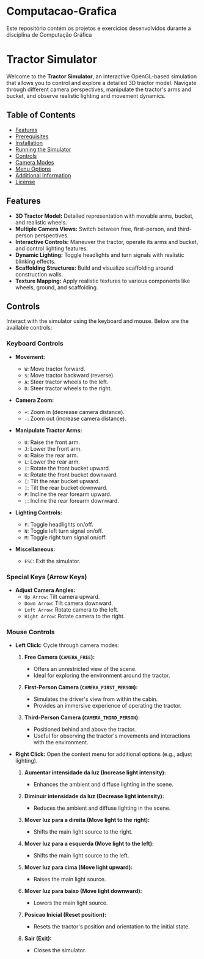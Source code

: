 # Computacao-Grafica
Este repositório contém os projetos e exercícios desenvolvidos durante a disciplina de Computação Gráfica

# Tractor Simulator

Welcome to the **Tractor Simulator**, an interactive OpenGL-based simulation that allows you to control and explore a detailed 3D tractor model. Navigate through different camera perspectives, manipulate the tractor's arms and bucket, and observe realistic lighting and movement dynamics.

## Table of Contents

- [Features](#features)
- [Prerequisites](#prerequisites)
- [Installation](#installation)
- [Running the Simulator](#running-the-simulator)
- [Controls](#controls)
- [Camera Modes](#camera-modes)
- [Menu Options](#menu-options)
- [Additional Information](#additional-information)
- [License](#license)

## Features

- **3D Tractor Model:** Detailed representation with movable arms, bucket, and realistic wheels.
- **Multiple Camera Views:** Switch between free, first-person, and third-person perspectives.
- **Interactive Controls:** Maneuver the tractor, operate its arms and bucket, and control lighting features.
- **Dynamic Lighting:** Toggle headlights and turn signals with realistic blinking effects.
- **Scaffolding Structures:** Build and visualize scaffolding around construction walls.
- **Texture Mapping:** Apply realistic textures to various components like wheels, ground, and scaffolding.

## Controls

Interact with the simulator using the keyboard and mouse. Below are the available controls:

### Keyboard Controls

- **Movement:**
  - `W`: Move tractor forward.
  - `S`: Move tractor backward (reverse).
  - `A`: Steer tractor wheels to the left.
  - `D`: Steer tractor wheels to the right.

- **Camera Zoom:**
  - `+`: Zoom in (decrease camera distance).
  - `-`: Zoom out (increase camera distance).

- **Manipulate Tractor Arms:**
  - `U`: Raise the front arm.
  - `J`: Lower the front arm.
  - `O`: Raise the rear arm.
  - `L`: Lower the rear arm.
  - `I`: Rotate the front bucket upward.
  - `K`: Rotate the front bucket downward.
  - `[`: Tilt the rear bucket upward.
  - `]`: Tilt the rear bucket downward.
  - `P`: Incline the rear forearm upward.
  - `;`: Incline the rear forearm downward.

- **Lighting Controls:**
  - `F`: Toggle headlights on/off.
  - `N`: Toggle left turn signal on/off.
  - `M`: Toggle right turn signal on/off.

- **Miscellaneous:**
  - `ESC`: Exit the simulator.

### Special Keys (Arrow Keys)

- **Adjust Camera Angles:**
  - `Up Arrow`: Tilt camera upward.
  - `Down Arrow`: Tilt camera downward.
  - `Left Arrow`: Rotate camera to the left.
  - `Right Arrow`: Rotate camera to the right.

### Mouse Controls

- **Left Click:** Cycle through camera modes:
  1. **Free Camera (`CAMERA_FREE`):**
        - Offers an unrestricted view of the scene.
        - Ideal for exploring the environment around the tractor.

    2. **First-Person Camera (`CAMERA_FIRST_PERSON`):**
        - Simulates the driver's view from within the cabin.
        - Provides an immersive experience of operating the tractor.

    3. **Third-Person Camera (`CAMERA_THIRD_PERSON`):**
        - Positioned behind and above the tractor.
        - Useful for observing the tractor's movements and interactions with the environment.

- **Right Click:** Open the context menu for additional options (e.g., adjust lighting).



    1. **Aumentar intensidade da luz (Increase light intensity):**
        - Enhances the ambient and diffuse lighting in the scene.

    2. **Diminuir intensidade da luz (Decrease light intensity):**
        - Reduces the ambient and diffuse lighting in the scene.

    3. **Mover luz para a direita (Move light to the right):**
        - Shifts the main light source to the right.

    4. **Mover luz para a esquerda (Move light to the left):**
        - Shifts the main light source to the left.

    5. **Mover luz para cima (Move light upward):**
        - Raises the main light source.

    6. **Mover luz para baixo (Move light downward):**
        - Lowers the main light source.

    7. **Posicao Inicial (Reset position):**
        - Resets the tractor's position and orientation to the initial state.

    8. **Sair (Exit):**
        - Closes the simulator.